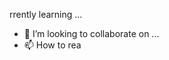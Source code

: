 rrently learning ...
- 💞️ I’m looking to collaborate on ...
- 📫 How to rea

<!---
shouldtory because its `README.md` (this file) appears on your GitHub profile.
You can click the nk to take a look at your changes.
--->
